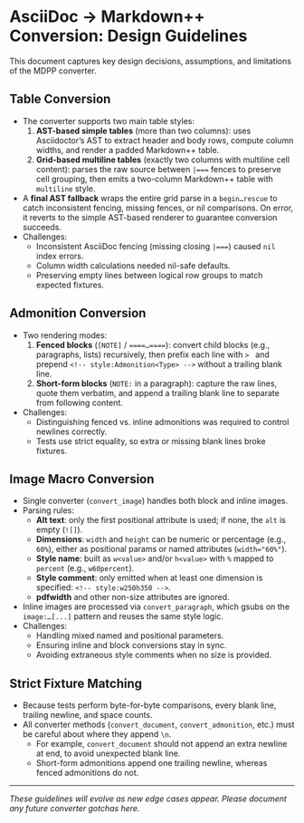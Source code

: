 <!-- docs/conversion-guidelines.md -->
# AsciiDoc → Markdown++ Conversion: Design Guidelines

This document captures key design decisions, assumptions, and limitations of the MDPP converter.

## Table Conversion

- The converter supports two main table styles:
  1. **AST-based simple tables** (more than two columns): uses Asciidoctor’s AST to extract header and body rows, compute column widths, and render a padded Markdown++ table.
  2. **Grid-based multiline tables** (exactly two columns with multiline cell content): parses the raw source between `|===` fences to preserve cell grouping, then emits a two-column Markdown++ table with `multiline` style.
- A **final AST fallback** wraps the entire grid parse in a `begin…rescue` to catch inconsistent fencing, missing fences, or nil comparisons. On error, it reverts to the simple AST-based renderer to guarantee conversion succeeds.
- Challenges:
  - Inconsistent AsciiDoc fencing (missing closing `|===`) caused `nil` index errors.
  - Column width calculations needed nil-safe defaults.
  - Preserving empty lines between logical row groups to match expected fixtures.

## Admonition Conversion

- Two rendering modes:
  1. **Fenced blocks** (`[NOTE]` / `====…====`): convert child blocks (e.g., paragraphs, lists) recursively, then prefix each line with `> ` and prepend `<!-- style:Admonition<Type> -->` without a trailing blank line.
  2. **Short-form blocks** (`NOTE:` in a paragraph): capture the raw lines, quote them verbatim, and append a trailing blank line to separate from following content.
- Challenges:
  - Distinguishing fenced vs. inline admonitions was required to control newlines correctly.
  - Tests use strict equality, so extra or missing blank lines broke fixtures.

## Image Macro Conversion

- Single converter (`convert_image`) handles both block and inline images.
- Parsing rules:
  - **Alt text**: only the first positional attribute is used; if none, the `alt` is empty (`![]`).
  - **Dimensions**: `width` and `height` can be numeric or percentage (e.g., `60%`), either as positional params or named attributes (`width="60%"`).
  - **Style name**: built as `w<value>` and/or `h<value>` with `%` mapped to `percent` (e.g., `w60percent`).
  - **Style comment**: only emitted when at least one dimension is specified: `<!-- style:w250h350 -->`.
  - **pdfwidth** and other non-size attributes are ignored.
- Inline images are processed via `convert_paragraph`, which gsubs on the `image:…[...]` pattern and reuses the same style logic.
- Challenges:
  - Handling mixed named and positional parameters.
  - Ensuring inline and block conversions stay in sync.
  - Avoiding extraneous style comments when no size is provided.

## Strict Fixture Matching

- Because tests perform byte-for-byte comparisons, every blank line, trailing newline, and space counts.
- All converter methods (`convert_document`, `convert_admonition`, etc.) must be careful about where they append `\n`.
  - For example, `convert_document` should not append an extra newline at end, to avoid unexpected blank line.
  - Short-form admonitions append one trailing newline, whereas fenced admonitions do not.

---
_These guidelines will evolve as new edge cases appear. Please document any future converter gotchas here._